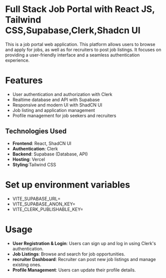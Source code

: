 # Full Stack Job Portal with React JS, Tailwind CSS,Supabase,Clerk,Shadcn UI 
 This is a job portal web application. This platform allows users to browse and apply for jobs, as well as for recruiters to post job listings. It focuses on providing a user-friendly interface and a seamless authentication experience.

# Features
- User authentication and authorization with Clerk
- Realtime database and API with Supabase
- Responsive and modern UI with ShadCN UI
- Job listing and application management
- Profile management for job seekers and recruiters

## Technologies Used
- **Frontend**: React, ShadCN UI
- **Authentication**: Clerk
- **Backend**: Supabase (Database, API)
- **Hosting**: Vercel
- **Styling**:Tailwind CSS

# Set up environment variables
- VITE_SUPABASE_URL=
- VITE_SUPABASE_ANON_KEY=
- VITE_CLERK_PUBLISHABLE_KEY=

# Usage
- **User Registration & Login**: Users can sign up and log in using Clerk's authentication.
- **Job Listings**: Browse and search for job opportunities.
- **recruiter Dashboard**: Recruiter can post new job listings and manage existing ones.
- **Profile Management**: Users can update their profile details.
